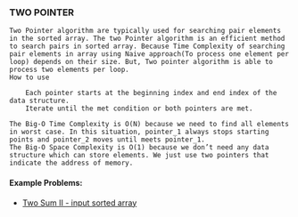 ### TWO POINTER ##

```
Two Pointer algorithm are typically used for searching pair elements in the sorted array. The two Pointer algorithm is an efficient method to search pairs in sorted array. Because Time Complexity of searching pair elements in array using Naive approach(To process one element per loop) depends on their size. But, Two pointer algorithm is able to process two elements per loop.
How to use

    Each pointer starts at the beginning index and end index of the data structure.
    Iterate until the met condition or both pointers are met.

The Big-O Time Complexity is O(N) because we need to find all elements in worst case. In this situation, pointer_1 always stops starting points and pointer_2 moves until meets pointer_1.
The Big-O Space Complexity is O(1) because we don’t need any data structure which can store elements. We just use two pointers that indicate the address of memory.
```

#### Example Problems: ####
- [Two Sum II - input sorted array](https://leetcode.com/problems/two-sum-ii-input-array-is-sorted/solutions/)